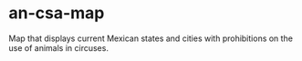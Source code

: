 an-csa-map
==========

Map that displays current Mexican states and cities with prohibitions on the use of animals in circuses.
